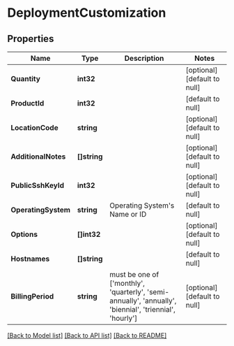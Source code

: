 # DeploymentCustomization

## Properties
Name | Type | Description | Notes
------------ | ------------- | ------------- | -------------
**Quantity** | **int32** |  | [optional] [default to null]
**ProductId** | **int32** |  | [default to null]
**LocationCode** | **string** |  | [optional] [default to null]
**AdditionalNotes** | **[]string** |  | [optional] [default to null]
**PublicSshKeyId** | **int32** |  | [optional] [default to null]
**OperatingSystem** | **string** | Operating System&#39;s Name or ID | [default to null]
**Options** | **[]int32** |  | [optional] [default to null]
**Hostnames** | **[]string** |  | [default to null]
**BillingPeriod** | **string** | must be one of [&#39;monthly&#39;, &#39;quarterly&#39;, &#39;semi-annually&#39;, &#39;annually&#39;, &#39;biennial&#39;, &#39;triennial&#39;, &#39;hourly&#39;] | [optional] [default to null]

[[Back to Model list]](../README.md#documentation-for-models) [[Back to API list]](../README.md#documentation-for-api-endpoints) [[Back to README]](../README.md)


